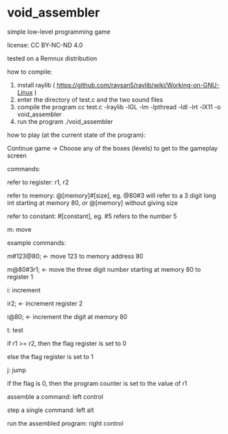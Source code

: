 # void_assembler
simple low-level programming game

license: CC BY-NC-ND 4.0

tested on a Remnux distribution

how to compile:
1. install raylib ( https://github.com/raysan5/raylib/wiki/Working-on-GNU-Linux )
2. enter the directory of test.c and the two sound files
3. compile the program 
	cc test.c -lraylib -lGL -lm -lpthread -ldl -lrt -lX11 -o void_assembler
3. run the program 
	./void_assembler

how to play (at the current state of the program):

Continue game -> Choose any of the boxes (levels) to get to the gameplay screen

commands:

refer to register: r1, r2

refer to memory: @[memory]#[size], eg. @80#3 will refer to a 3 digit long int starting at memory 80, or @[memory] without giving size

refer to constant: #[constant], eg. #5 refers to the number 5

m: move

example commands:

m#123@80;	<- move 123 to memory address 80

m@80#3r1;	<- move the three digit number starting at memory 80 to register 1

i: increment

ir2;		<- increment register 2

i@80;		<- increment the digit at memory 80

t: test

if r1 >= r2, then the flag register is set to 0

else the flag register is set to 1

j: jump

if the flag is 0, then the program counter is set to the value of r1

assemble a command: left control

step a single command: left alt

run the assembled program: right control	
